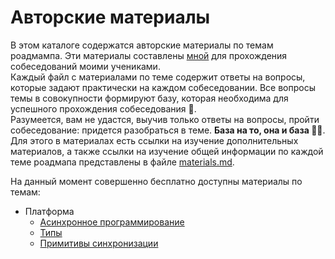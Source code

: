 # Авторские материалы

В этом каталоге содержатся авторские материалы по темам роадмампа. Эти материалы составлены [мной](https://t.me/sanazarov) для прохождения собеседований моими учениками.   
Каждый файл с материалами по теме содержит ответы на вопросы, которые задают практически на каждом собеседовании. Все вопросы темы в совокупности формируют базу, которая необходима для успешного прохождения собеседования 🥂.  
Разумеется, вам не удастся, выучив только ответы на вопросы, пройти собеседование: придется разобраться в теме. **База на то, она и база 🤷‍♂️**. Для этого в материалах есть ссылки на изучение дополнительных материалов, а также ссылки на изучение общей информации по каждой теме роадмапа представлены в файле [materials.md](../materials.md).

На данный момент совершенно бесплатно доступны материалы по темам:
- Платформа
  - [Асинхронное программирование](./001-async.md) 
  - [Типы](./002-types.md) 
  - [Примитивы синхронизации](./003-synchronization.md)
